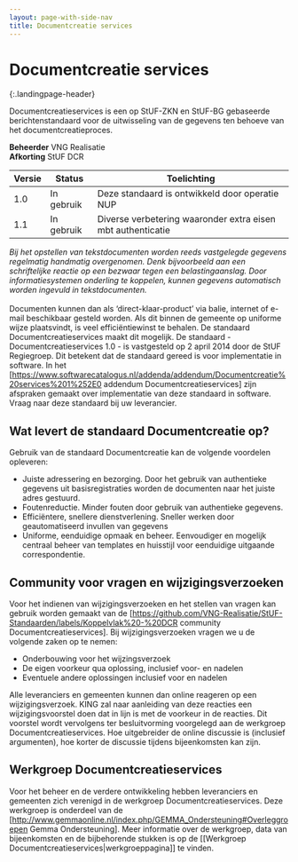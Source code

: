 ```yaml
---
layout: page-with-side-nav
title: Documentcreatie services
---
```

# Documentcreatie services
{:.landingpage-header}

Documentcreatieservices is een op StUF-ZKN en StUF-BG gebaseerde berichtenstandaard voor de uitwisseling van de gegevens ten behoeve van het documentcreatieproces.

**Beheerder**  VNG Realisatie<br/>
**Afkorting**  StUF DCR

| Versie | Status | Toelichting |
| --- | --- | --- |
| 1.0 | In gebruik | Deze standaard is ontwikkeld door operatie NUP |
| 1.1 | In gebruik | Diverse verbetering waaronder extra eisen mbt authenticatie |


_Bij het opstellen van tekstdocumenten worden reeds vastgelegde gegevens regelmatig handmatig overgenomen. Denk bijvoorbeeld aan een schriftelijke reactie op een bezwaar tegen een belastingaanslag. Door informatiesystemen onderling te koppelen, kunnen gegevens automatisch worden ingevuld in tekstdocumenten._
<br /><br />
Documenten kunnen dan als ‘direct-klaar-product’ via balie, internet of e-mail beschikbaar gesteld worden. Als dit binnen de gemeente op uniforme wijze plaatsvindt, is veel efficiëntiewinst te behalen. De standaard Documentcreatieservices maakt dit mogelijk. De standaard - Documentcreatieservices 1.0 - ​is vastgesteld op 2 april 2014 door de StUF Regiegroep. Dit betekent dat de standaard gereed is voor implementatie in software. In het [https://www.softwarecatalogus.nl/addenda/addendum/Documentcreatie%20services%201%252E0 addendum Documentcreatieservices] zijn afspraken gemaakt over implementatie van deze standaard in software. Vraag naar deze standaard bij uw leverancier. 

## Wat levert de standaard Documentcreatie op?

Gebruik van de standaard Documentcreatie kan de volgende voordelen opleveren:

* Juiste adressering en bezorging. Door het gebruik van authentieke gegevens uit basisregistraties worden de documenten naar het juiste adres gestuurd.
* Foutenreductie. Minder fouten door gebruik van authentieke gegevens.
* Efficiëntere, snellere dienstverlening. Sneller werken door geautomatiseerd invullen van gegevens 
* Uniforme, eenduidige opmaak en beheer. Eenvoudiger en mogelijk centraal beheer van templates en huisstijl voor eenduidige uitgaande correspondentie.

## Community voor vragen en wijzigingsverzoeken

Voor het indienen van wijzigingsverzoeken en het stellen van vragen kan gebruik worden gemaakt van de [https://github.com/VNG-Realisatie/StUF-Standaarden/labels/Koppelvlak%20-%20DCR community Documentcreatieservices]. Bij wijzigingsverzoeken vragen we u de volgende zaken op te nemen:
* Onderbouwing voor het wijzingsverzoek
* De eigen voorkeur qua oplossing, inclusief voor- en nadelen
* Eventuele andere oplossingen inclusief voor en nadelen

Alle leveranciers en gemeenten kunnen dan online reageren op een wijzigingsverzoek. KING zal naar aanleiding van deze reacties een wijzigingsvoorstel doen dat in lijn is met de voorkeur in de reacties. Dit voorstel wordt vervolgens ter besluitvorming voorgelegd aan de werkgroep Documentcreatieservices. Hoe uitgebreider de online discussie is (inclusief argumenten), hoe korter de discussie tijdens bijeenkomsten kan zijn.

## Werkgroep Documentcreatieservices

Voor het beheer en de verdere ontwikkeling hebben leveranciers en gemeenten zich verenigd in de werkgroep Documentcreatieservices. Deze werkgroep is onderdeel van de [http://www.gemmaonline.nl/index.php/GEMMA_Ondersteuning#Overleggroepen Gemma Ondersteuning]. Meer informatie over de werkgroep, data van bijeenkomsten en de bijbehorende stukken is op de [[Werkgroep Documentcreatieservices|werkgroeppagina]] te vinden.</div>
